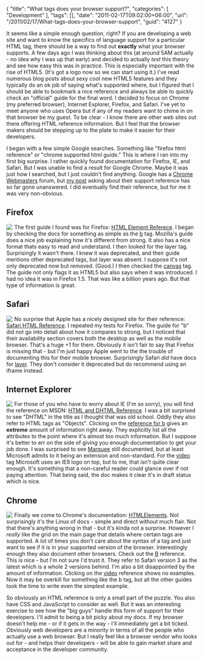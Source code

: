 {
	"title": "What tags does your browser support?",
	"categories": [
		"Development"
	],
	"tags": [],
	"date": "2011-02-17T09:02:00+06:00",
	"url": "/2011/02/17/What-tags-does-your-browser-support",
	"guid": "4127"
}

It seems like a simple enough question, right? If you are developing a web site and want to know the specifics of language support for a particular HTML tag, there should be a way to find out <b>exactly</b> what your browser supports. A few days ago I was thinking about this (at around 5AM actually - no idea why I was up that early) and decided to actually <i>test</i> this theory and see how easy this was in practice. This is especially important with the rise of HTML5. (It's got a logo now so we can start using it.)  I've read numerous blog posts about sexy cool new HTML5 features and they typically do an ok job of saying what's supported where, but I figured that I should be able to bookmark a nice reference and always be able to quickly check an "official" guide for the final word. I decided to focus on Chrome (my preferred browser), Internet Explorer, Firefox, and Safari. I've yet to meet anyone who uses Opera but if any of my readers want to chime in on that browser be my guest. To be clear - I know there are other web sites out there offering HTML reference information. But I feel that the browser makers should be stepping up to the plate to make it easier for their developers.
<!--more-->
I began with a few simple Google searches. Something like "firefox html reference" or "chrome supported html guide." This is where I ran into my first big surprise. I rather quickly found documentation for Firefox, IE, and Safari. But I was unable to find a result for Google Chrome. Maybe it was just how I searched, but I just couldn't find anything. Google has a <a href="http://www.google.com/support/forum/p/Chrome/label?lid=5e916dca4598a98a&hl=en">Chrome Webmasters</a> forum, but <a href="http://www.google.com/support/forum/p/Chrome/thread?tid=3c82f941aeb7296e&hl=en">my post</a> asking about their support reference has so far gone unanswered. I did eventually find their reference, but for me it was very non-obvious. 

<h2>Firefox</h2>

<img src="http://static.raymondcamden.com/images/ScreenClip22.png" align="left" style="margin-right: 5px" /> The first guide I found was for Firefox: <a href="https://developer.mozilla.org/en/HTML/Element">HTML Element Referece</a>. I began by checking the docs for something as simple as the <a href="https://developer.mozilla.org/en/HTML/Element/b">b</a> tag. Mozilla's guide does a nice job explaining how it's different from strong. It also has a nice format thats easy to read and understand. I then looked for the layer tag. Surprisingly it wasn't there. I knew it was deprecated, and their guide mentions other deprecated tags, but layer was absent. I suppose it's not only deprecated now but removed. (Good.) I then checked the <a href="https://developer.mozilla.org/en/HTML/Element/canvas">canvas</a> tag. The guide not only flags it as HTML5 but also says when it was introduced. I had no idea it was in Firefox 1.5. That was like a billion years ago. But that type of information is great. 
<br clear="left">

<h2>Safari</h2>

<img src="http://static.raymondcamden.com/images/cfjedi/ScreenClip23.png" align="left" style="margin-right: 5px" /> No surprise that Apple has a nicely designed site for their reference: <a href="http://developer.apple.com/library/safari/#documentation/AppleApplications/Reference/SafariHTMLRef/Introduction.html">Safari HTML Reference</a>. I repeated my tests for Firefox. The guide for "b" did not go into detail about how it compares to strong, but I noticed that their availability section covers both the desktop as well as the mobile browser. That's a huge +1 for them. Obviously it isn't fair to say that Firefox is missing that - but I'm just happy Apple went to the the trouble of documenting this for their mobile browser. Surprisingly Safari <i>did</i> have docs for <a href="http://developer.apple.com/library/safari/#documentation/AppleApplications/Reference/SafariHTMLRef/Articles/HTMLTags.html#//apple_ref/doc/uid/30001262-layer">layer</a>. They don't consider it deprecated but do recommend using an iframe instead.
<br clear="left">

<h2>Internet Explorer</h2>

<img src="http://static.raymondcamden.com/images/cfjedi/ScreenClip24.png" align="left" style="margin-right: 5px" /> For those of you who have to worry about IE (I'm so sorry), you will find the reference on MSDN: <a href="http://msdn.microsoft.com/en-us/library/ms533050(v=vs.85).aspx">HTML and DHTML Reference</a>. I was a bit surprised to see "DHTML" in the title as I thought that was old school. Oddly they also refer to HTML tags as "Objects". Clicking on the <a href="http://msdn.microsoft.com/en-us/library/ms535189(v=VS.85).aspx">reference for b</a> gives an <b>extreme</b> amount of information right away. They explicitly list all the attributes to the point where it's almost too much information. But I suppose it's better to err on the side of giving you enough documentation to get your job done. I was surprised to see <a href="http://msdn.microsoft.com/en-us/library/ms535851(v=VS.85).aspx">Marquee</a> still documented, but at least Microsoft admits to it being an extension and non-standard. For the <a href="http://msdn.microsoft.com/en-us/library/ff975073(v=VS.85).aspx">video</a> tag Microsoft uses an IE9 logo on top, but to me, that isn't quite clear enough. It's something that a non-careful reader could glance over if not paying attention. That being said, the doc makes it clear it's in draft status which is nice.
<br clear="left">

<h2>Chrome</h2>

<img src="http://static.raymondcamden.com/images/cfjedi/ScreenClip25.png" align="left" style="margin-right: 5px" /> Finally we come to Chrome's documentation: <a href="http://code.google.com/p/doctype/wiki/HTMLElements">HTMLElements</a>. Not surprisingly it's the Linux of docs - simple and direct without much flair. Not that there's anything wrong in that - but it's kinda not a surprise. However I <i>really</i> like the grid on the main page that details where certain tags are supported. A lot of times you don't care about the syntax of a tag and just want to see if it is in your supported version of the browser. Interestingly enough they also document other browsers. Check out the <a href="http://code.google.com/p/doctype/wiki/BElement">B</a> reference. This is nice - but I'm not sure I'd trust it. They refer to Safari version 3 as the latest which is a whole 2 versions behind. I'm also a bit disappointed by the amount of information. Clicking on the <a href="http://code.google.com/p/doctype/wiki/VideoElement">video</a> reference shows no examples. Now it may be overkill for something like the b tag, but all the other guides took the time to write even the simplest example. 
<br clear="left">

So obviously an HTML reference is only a small part of the puzzle. You also have CSS and JavaScript to consider as well. But it was an interesting exercise to see how the "big guys" handle this form of support for their developers. I'll admit to being a bit picky about my docs. If my browser doesn't help me - or if it gets in the way - I'll immediately get a bit ticked. Obviously web developers are a minority in terms of all the people who actually use a web browser. But I really feel like a browser vendor who looks out for - and helps their developers - will be able to gain market share and acceptance in the developer community.